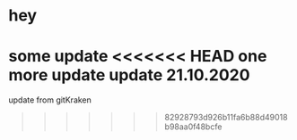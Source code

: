 # hey

some update
<<<<<<< HEAD
one more update
update 21.10.2020
=======

update from gitKraken
>>>>>>> 82928793d926b11fa6b88d49018b98aa0f48bcfe
